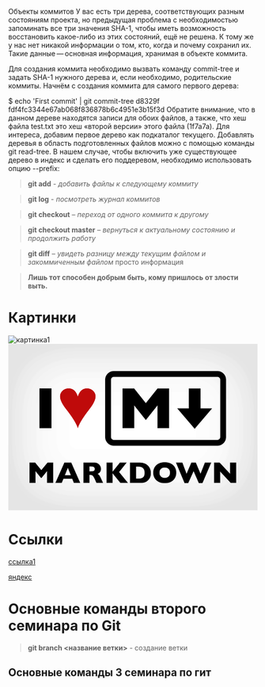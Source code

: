 Объекты коммитов
У вас есть три дерева, соответствующих разным состояниям проекта, но предыдущая проблема с необходимостью запоминать все три значения SHA-1, чтобы иметь возможность восстановить какое-либо из этих состояний, ещё не решена. К тому же у нас нет никакой информации о том, кто, когда и почему сохранил их. Такие данные — основная информация, хранимая в объекте коммита.

Для создания коммита необходимо вызвать команду commit-tree и задать SHA-1 нужного дерева и, если необходимо, родительские коммиты. Начнём с создания коммита для самого первого дерева:

$ echo 'First commit' | git commit-tree d8329f
fdf4fc3344e67ab068f836878b6c4951e3b15f3d
Обратите внимание, что в данном дереве находятся записи для обоих файлов, а также, что хеш файла test.txt это хеш «второй версии» этого файла (1f7a7a). Для интереса, добавим первое дерево как подкаталог текущего. Добавлять деревья в область подготовленных файлов можно с помощью команды git read-tree. В нашем случае, чтобы включить уже существующее дерево в индекс и сделать его поддеревом, необходимо использовать опцию --prefix:

> **git add** - *добавить файлы к следующему коммиту*

>**git log** - *посмотреть журнал коммитов*

>**git checkout** – *переход от одного коммита к другому*

>**git checkout master** – *вернуться к актуальному состоянию и продолжить работу*

>**git diff** – *увидеть разницу между текущим файлом и закоммиченным файлом* просто информация

>**Лишь тот способен добрым быть, кому пришлось от злости выть.**

# Картинки #
![картинка1](https://upload.wikimedia.org/wikipedia/commons/thumb/3/37/Markdown-mark-solid.svg/1200px-Markdown-mark-solid.svg.png)
![картинка2](1_sSi5LWkfxZHNVuDLs2j2ug.png)

# Ссылки #
[ссылка1](https://www.avito.ru/abakan/koshki?q=%D0%BA%D0%BE%D1%82%D1%8F%D1%82%D0%B0)

[яндекс](https://yandex.ru/ "Переход на яндекс")

# Основные команды второго семинара по  Git 

> **git branch <название ветки>** - создание ветки



## Основные команды 3 семинара по гит